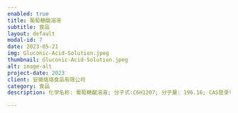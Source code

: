 ```yaml
---
enabled: true
title: 葡萄糖酸溶液
subtitle: 食品
layout: default
modal-id: 7
date: 2023-05-21 
img: Gluconic-Acid-Solution.jpeg
thumbnail: Gluconic-Acid-Solution.jpeg
alt: image-alt
project-date: 2023
client: 安徽珞珞食品有限公司
category: 食品
description: 化学名称: 葡萄糖酸溶液; 分子式:C6H1207; 分子量: 196.16; CAS登录号: 526-95-4; 执行标准: JP7、Tech grade; 规格: 250千克/桶

---
```

